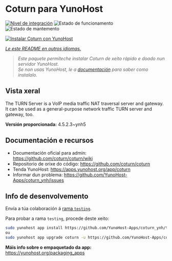 <!--
NOTA: Este README foi creado automáticamente por <https://github.com/YunoHost/apps/tree/master/tools/readme_generator>
NON debe editarse manualmente.
-->

# Coturn para YunoHost

[![Nivel de integración](https://dash.yunohost.org/integration/coturn.svg)](https://ci-apps.yunohost.org/ci/apps/coturn/) ![Estado de funcionamento](https://ci-apps.yunohost.org/ci/badges/coturn.status.svg) ![Estado de mantemento](https://ci-apps.yunohost.org/ci/badges/coturn.maintain.svg)

[![Instalar Coturn con YunoHost](https://install-app.yunohost.org/install-with-yunohost.svg)](https://install-app.yunohost.org/?app=coturn)

*[Le este README en outros idiomas.](./ALL_README.md)*

> *Este paquete permíteche instalar Coturn de xeito rápido e doado nun servidor YunoHost.*  
> *Se non usas YunoHost, le a [documentación](https://yunohost.org/install) para saber como instalalo.*

## Vista xeral

The TURN Server is a VoIP media traffic NAT traversal server and gateway. It can be used as a general-purpose network traffic TURN server and gateway, too.

**Versión proporcionada:** 4.5.2.3~ynh5
## Documentación e recursos

- Documentación oficial para admin: <https://github.com/coturn/coturn/wiki>
- Repositorio de orixe do código: <https://github.com/coturn/coturn>
- Tenda YunoHost: <https://apps.yunohost.org/app/coturn>
- Informar dun problema: <https://github.com/YunoHost-Apps/coturn_ynh/issues>

## Info de desenvolvemento

Envía a túa colaboración á [rama `testing`](https://github.com/YunoHost-Apps/coturn_ynh/tree/testing).

Para probar a rama `testing`, procede deste xeito:

```bash
sudo yunohost app install https://github.com/YunoHost-Apps/coturn_ynh/tree/testing --debug
ou
sudo yunohost app upgrade coturn -u https://github.com/YunoHost-Apps/coturn_ynh/tree/testing --debug
```

**Máis info sobre o empaquetado da app:** <https://yunohost.org/packaging_apps>
